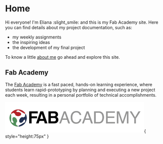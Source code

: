 # Home

Hi everyone! I'm Eliana :slight_smile: and this is my Fab Academy site.
Here you can find details about my project documentation, such as:

* my weekly assignments
* the inspiring ideas
* the development of my final project

To know a little [about me](https://rmeliana.github.io/FabAcademy/about/) go ahead and explore this site.

## Fab Academy

The [Fab Academy](https://fabacademy.org/) is a fast paced, hands-on learning experience,
where students learn rapid-prototyping by planning and executing a new project each week,
resulting in a personal portfolio of technical accomplishments.

![FabAcademy_logo](imgs/logo_fab_academy.jpg){ style="height:75px" }
